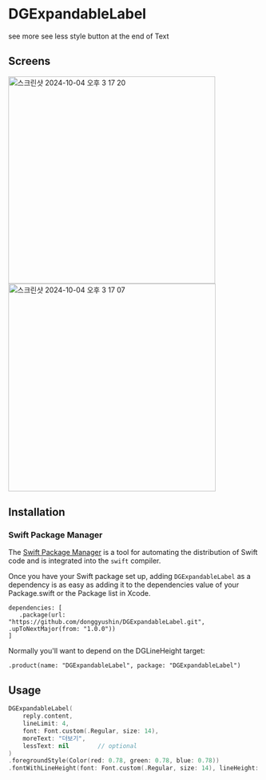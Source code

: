 # DGExpandableLabel
see more see less style button at the end of Text

## Screens
<div>
<img width="414" alt="스크린샷 2024-10-04 오후 3 17 20" src="https://github.com/user-attachments/assets/90ceb400-7378-43aa-9560-3cac3921b0c5">
<img width="415" alt="스크린샷 2024-10-04 오후 3 17 07" src="https://github.com/user-attachments/assets/6f120b44-7160-4ac7-913e-e9afc5e75f94">
</div>

## Installation

### Swift Package Manager

The [Swift Package Manager](https://www.swift.org/documentation/package-manager/) is a tool for automating the distribution of Swift code and is integrated into the `swift` compiler.

Once you have your Swift package set up, adding `DGExpandableLabel` as a dependency is as easy as adding it to the dependencies value of your Package.swift or the Package list in Xcode.

```
dependencies: [
   .package(url: "https://github.com/donggyushin/DGExpandableLabel.git", .upToNextMajor(from: "1.0.0"))
]
```

Normally you'll want to depend on the DGLineHeight target:

```
.product(name: "DGExpandableLabel", package: "DGExpandableLabel")
```

## Usage
```swift
DGExpandableLabel(
    reply.content,
    lineLimit: 4,
    font: Font.custom(.Regular, size: 14),
    moreText: "더보기",
    lessText: nil        // optional
)
.foregroundStyle(Color(red: 0.78, green: 0.78, blue: 0.78))
.fontWithLineHeight(font: Font.custom(.Regular, size: 14), lineHeight: 20) // https://github.com/donggyushin/DGLineHeight
```
